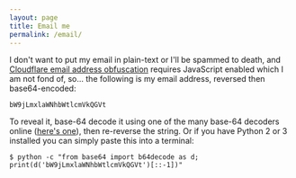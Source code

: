```yaml
---
layout: page
title: Email me
permalink: /email/
---
```


I don't want to put my email in plain-text or I'll be spammed to death, and
[Cloudflare email address obfuscation](https://support.cloudflare.com/hc/en-us/articles/200170016-What-is-Email-Address-Obfuscation-)
requires JavaScript enabled which I am not fond of, so... the following is my
email address, reversed then base64-encoded:

```
bW9jLmxlaWNhbWtlcmVkQGVt
```

To reveal it, base-64 decode it using one of the many base-64 decoders online
([here's one](https://www.base64decode.org)), then re-reverse the string. Or if
you have Python 2 or 3 installed you can simply paste this into a terminal:

```
$ python -c "from base64 import b64decode as d; print(d('bW9jLmxlaWNhbWtlcmVkQGVt')[::-1])"
```
